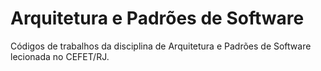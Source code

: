 # Arquitetura e Padrões de Software

Códigos de trabalhos da disciplina de Arquitetura e Padrões de Software lecionada no CEFET/RJ.
